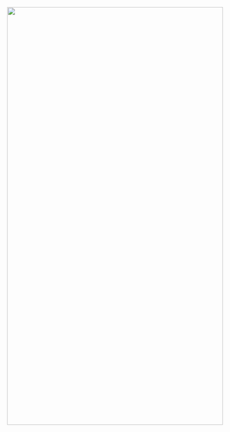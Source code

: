 <!DOCTYPE HTML>
<html>
  <body>
  <img src="Loan Dashboars.JPG" width="100%" height="50%" >
  </body>
 </html>
